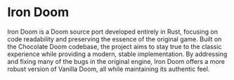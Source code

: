 # Iron Doom

Iron Doom is a Doom source port developed entirely in Rust, focusing on code readability and preserving the essence of
the original game. Built on the Chocolate Doom codebase, the project aims to stay true to the classic experience while
providing a modern, stable implementation. By addressing and fixing many of the bugs in the original engine, Iron Doom
offers a more robust version of Vanilla Doom, all while maintaining its authentic feel.
